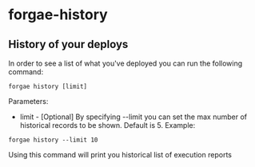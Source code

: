 # forgae-history

## History of your deploys

In order to see a list of what you've deployed you can run the following command:
```
forgae history [limit]
```

Parameters:
- limit - [Optional] By specifying --limit you can set the max number of historical records to be shown. Default is 5. 
Example: 
```
forgae history --limit 10
```

Using this command will print you historical list of execution reports